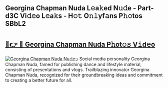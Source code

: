 ## Georgina Chapman Nuda L𝚎a𝚔ed N𝚞𝚍e - Part-d3C Vi𝚍𝚎o L𝚎a𝚔s - H𝚘𝚝 O𝚗𝚕yf𝚊ns P𝚑𝚘tos SBbL2

# <h2><a href="http://kf05vl.oniu.top/?m=Georgina+Chapman+Nuda">🔗👉 🔴 Georgina Chapman Nuda P𝚑ot𝚘𝚜 V𝚒d𝚎o</a></h2>

[![Georgina Chapman Nuda Nu𝚍e𝚜](https://i.imgur.com/0qMVB7G.gif)](http://kf05vl.oniu.top/?m=Georgina+Chapman+Nuda)
Social media personality Georgina Chapman Nuda, famed for publishing dance and lifestyle material, consisting of presentations and vlogs. Trailblazing innovator Georgina Chapman Nuda, recognized for their groundbreaking ideas and commitment to creating a better future for all.  
